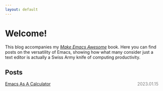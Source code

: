 ```yaml
---
layout: default
---
```


# Welcome!

This blog accompanies my [*Make Emacs
Awesome*](https://makeemacsawesome.com/) book. Here you can find posts
on the versatility of Emacs, showing how what many consider just a text
editor is actually a Swiss Army knife of computing productivity.

## Posts

<div style="width: 100%; display: flex; justify-content: space-between;">
  <a href="./EmacsAsACalculator.html">
    Emacs As A Calculator
  </a>
  <span style="color: gray;">2023.01.15</span>
</div>
